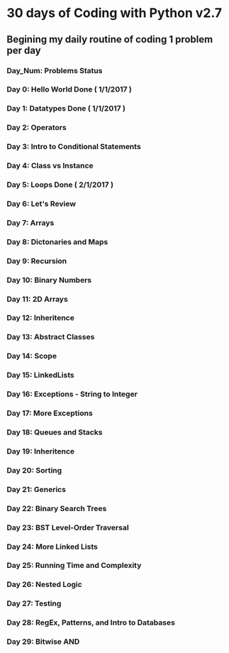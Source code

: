 # 30 days of Coding with Python v2.7

## Begining my daily routine of coding 1 problem per day
### Day_Num: Problems                                     Status
### Day   0: Hello World                                  Done ( 1/1/2017 )
### Day   1: Datatypes                                    Done ( 1/1/2017 )
### Day   2: Operators
### Day   3: Intro to Conditional Statements
### Day   4: Class vs Instance
### Day   5: Loops					  Done ( 2/1/2017 )
### Day   6: Let's Review
### Day   7: Arrays
### Day   8: Dictonaries and Maps
### Day   9: Recursion
### Day  10: Binary Numbers
### Day  11: 2D Arrays
### Day  12: Inheritence
### Day  13: Abstract Classes
### Day  14: Scope
### Day  15: LinkedLists
### Day  16: Exceptions - String to Integer
### Day  17: More Exceptions
### Day  18: Queues and Stacks
### Day  19: Inheritence
### Day  20: Sorting 
### Day  21: Generics
### Day  22: Binary Search Trees
### Day  23: BST Level-Order Traversal
### Day  24: More Linked Lists
### Day  25: Running Time and Complexity
### Day  26: Nested Logic
### Day  27: Testing
### Day  28: RegEx, Patterns, and Intro to Databases
### Day  29: Bitwise AND
